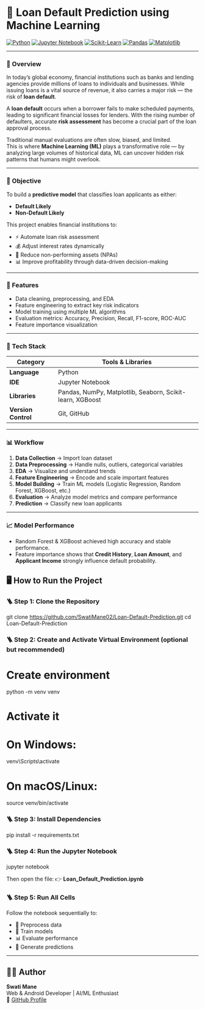# 📘 Loan Default Prediction using Machine Learning  

[![Python](https://img.shields.io/badge/Python-3.10+-blue?logo=python)](https://www.python.org/)
[![Jupyter Notebook](https://img.shields.io/badge/Jupyter-F37626.svg?logo=Jupyter&logoColor=white)](https://jupyter.org/)
[![Scikit-Learn](https://img.shields.io/badge/Scikit--Learn-F7931E.svg?logo=scikitlearn&logoColor=white)](https://scikit-learn.org/)
[![Pandas](https://img.shields.io/badge/Pandas-150458.svg?logo=pandas&logoColor=white)](https://pandas.pydata.org/)
[![Matplotlib](https://img.shields.io/badge/Matplotlib-11557c.svg?logo=plotly&logoColor=white)](https://matplotlib.org/)

---

### 🧠 Overview  
In today’s global economy, financial institutions such as banks and lending agencies provide millions of loans to individuals and businesses. While issuing loans is a vital source of revenue, it also carries a major risk — the risk of **loan default**.  

A **loan default** occurs when a borrower fails to make scheduled payments, leading to significant financial losses for lenders. With the rising number of defaulters, accurate **risk assessment** has become a crucial part of the loan approval process.  

Traditional manual evaluations are often slow, biased, and limited.  
This is where **Machine Learning (ML)** plays a transformative role — by analyzing large volumes of historical data, ML can uncover hidden risk patterns that humans might overlook.

---

### 🎯 Objective  
To build a **predictive model** that classifies loan applicants as either:
- **Default Likely**
- **Non-Default Likely**

This project enables financial institutions to:
- ⚡ Automate loan risk assessment  
- 💰 Adjust interest rates dynamically  
- 🏦 Reduce non-performing assets (NPAs)  
- 📊 Improve profitability through data-driven decision-making  

---

### 🧩 Features
- Data cleaning, preprocessing, and EDA  
- Feature engineering to extract key risk indicators  
- Model training using multiple ML algorithms  
- Evaluation metrics: Accuracy, Precision, Recall, F1-score, ROC-AUC  
- Feature importance visualization  

---

### 🧰 Tech Stack

| Category | Tools & Libraries |
|-----------|-------------------|
| **Language** | Python |
| **IDE** | Jupyter Notebook |
| **Libraries** | Pandas, NumPy, Matplotlib, Seaborn, Scikit-learn, XGBoost |
| **Version Control** | Git, GitHub |

---

### 📊 Workflow
1. **Data Collection** → Import loan dataset  
2. **Data Preprocessing** → Handle nulls, outliers, categorical variables  
3. **EDA** → Visualize and understand trends  
4. **Feature Engineering** → Encode and scale important features  
5. **Model Building** → Train ML models (Logistic Regression, Random Forest, XGBoost, etc.)  
6. **Evaluation** → Analyze model metrics and compare performance  
7. **Prediction** → Classify new loan applicants  

---

### 📈 Model Performance  
- Random Forest & XGBoost achieved high accuracy and stable performance.  
- Feature importance shows that **Credit History**, **Loan Amount**, and **Applicant Income** strongly influence default probability.  

## 🖥️ How to Run the Project

### 🪜 Step 1: Clone the Repository
git clone https://github.com/SwatiMane02/Loan-Default-Prediction.git
cd Loan-Default-Prediction  

### 🪜 Step 2: Create and Activate Virtual Environment (optional but recommended)
# Create environment  
python -m venv venv  

# Activate it  
# On Windows:  
venv\Scripts\activate  
# On macOS/Linux:  
source venv/bin/activate  

### 🪜 Step 3: Install Dependencies
pip install -r requirements.txt  

### 🪜 Step 4: Run the Jupyter Notebook
jupyter notebook  

Then open the file: 👉 **Loan_Default_Prediction.ipynb**

### 🪜 Step 5: Run All Cells
Follow the notebook sequentially to:  
- 🧹 Preprocess data  
- 🤖 Train models  
- 📊 Evaluate performance  
- 🔮 Generate predictions
  
---

## 👩‍💻 Author
**Swati Mane**  
Web & Android Developer | AI/ML Enthusiast  
🔗 [GitHub Profile](https://github.com/SwatiMane02)
